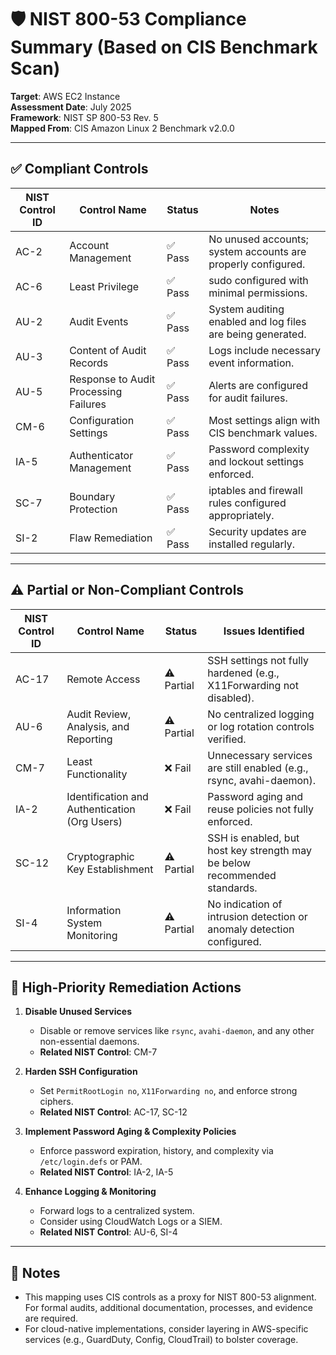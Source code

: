 
# 🛡️ NIST 800-53 Compliance Summary (Based on CIS Benchmark Scan)
**Target**: AWS EC2 Instance  
**Assessment Date**: July 2025  
**Framework**: NIST SP 800-53 Rev. 5  
**Mapped From**: CIS Amazon Linux 2 Benchmark v2.0.0

---

## ✅ Compliant Controls

| NIST Control ID | Control Name                                  | Status  | Notes                                                                 |
|-----------------|------------------------------------------------|---------|-----------------------------------------------------------------------|
| AC-2            | Account Management                            | ✅ Pass | No unused accounts; system accounts are properly configured.         |
| AC-6            | Least Privilege                                | ✅ Pass | sudo configured with minimal permissions.                            |
| AU-2            | Audit Events                                   | ✅ Pass | System auditing enabled and log files are being generated.           |
| AU-3            | Content of Audit Records                       | ✅ Pass | Logs include necessary event information.                            |
| AU-5            | Response to Audit Processing Failures          | ✅ Pass | Alerts are configured for audit failures.                            |
| CM-6            | Configuration Settings                         | ✅ Pass | Most settings align with CIS benchmark values.                       |
| IA-5            | Authenticator Management                       | ✅ Pass | Password complexity and lockout settings enforced.                   |
| SC-7            | Boundary Protection                            | ✅ Pass | iptables and firewall rules configured appropriately.                |
| SI-2            | Flaw Remediation                               | ✅ Pass | Security updates are installed regularly.                            |

---

## ⚠️ Partial or Non-Compliant Controls

| NIST Control ID | Control Name                                  | Status     | Issues Identified                                                                 |
|-----------------|------------------------------------------------|------------|------------------------------------------------------------------------------------|
| AC-17           | Remote Access                                 | ⚠️ Partial | SSH settings not fully hardened (e.g., X11Forwarding not disabled).               |
| AU-6            | Audit Review, Analysis, and Reporting         | ⚠️ Partial | No centralized logging or log rotation controls verified.                         |
| CM-7            | Least Functionality                           | ❌ Fail     | Unnecessary services are still enabled (e.g., rsync, avahi-daemon).               |
| IA-2            | Identification and Authentication (Org Users)| ❌ Fail     | Password aging and reuse policies not fully enforced.                             |
| SC-12           | Cryptographic Key Establishment               | ⚠️ Partial | SSH is enabled, but host key strength may be below recommended standards.         |
| SI-4            | Information System Monitoring                 | ⚠️ Partial | No indication of intrusion detection or anomaly detection configured.             |

---

## 📌 High-Priority Remediation Actions

1. **Disable Unused Services**
   - Disable or remove services like `rsync`, `avahi-daemon`, and any other non-essential daemons.
   - **Related NIST Control**: CM-7

2. **Harden SSH Configuration**
   - Set `PermitRootLogin no`, `X11Forwarding no`, and enforce strong ciphers.
   - **Related NIST Control**: AC-17, SC-12

3. **Implement Password Aging & Complexity Policies**
   - Enforce password expiration, history, and complexity via `/etc/login.defs` or PAM.
   - **Related NIST Control**: IA-2, IA-5

4. **Enhance Logging & Monitoring**
   - Forward logs to a centralized system.
   - Consider using CloudWatch Logs or a SIEM.
   - **Related NIST Control**: AU-6, SI-4

---

## 📘 Notes

- This mapping uses CIS controls as a proxy for NIST 800-53 alignment. For formal audits, additional documentation, processes, and evidence are required.
- For cloud-native implementations, consider layering in AWS-specific services (e.g., GuardDuty, Config, CloudTrail) to bolster coverage.
